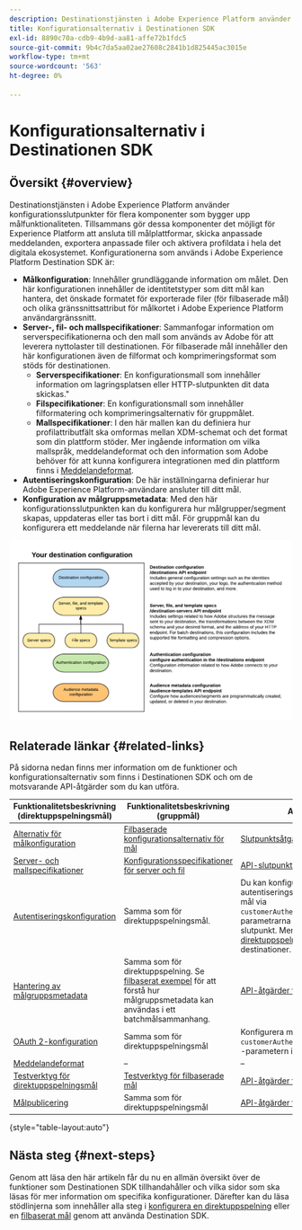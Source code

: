 ```yaml
---
description: Destinationstjänsten i Adobe Experience Platform använder konfigurationsslutpunkter för flera komponenter som bygger upp målfunktionaliteten. Tillsammans kan dessa komponenter hjälpa Experience Platform att ansluta till målpartners, skicka anpassade meddelanden och aktivera profildata i hela det digitala ekosystemet.
title: Konfigurationsalternativ i Destinationen SDK
exl-id: 8890c70a-cdb9-4b9d-aa81-affe72b1fdc5
source-git-commit: 9b4c7da5aa02ae27608c2841b1d825445ac3015e
workflow-type: tm+mt
source-wordcount: '563'
ht-degree: 0%

---
```


# Konfigurationsalternativ i Destinationen SDK

## Översikt {#overview}

Destinationstjänsten i Adobe Experience Platform använder konfigurationsslutpunkter för flera komponenter som bygger upp målfunktionaliteten. Tillsammans gör dessa komponenter det möjligt för Experience Platform att ansluta till målplattformar, skicka anpassade meddelanden, exportera anpassade filer och aktivera profildata i hela det digitala ekosystemet. Konfigurationerna som används i Adobe Experience Platform Destination SDK är:

* **Målkonfiguration**: Innehåller grundläggande information om målet. Den här konfigurationen innehåller de identitetstyper som ditt mål kan hantera, det önskade formatet för exporterade filer (för filbaserade mål) och olika gränssnittsattribut för målkortet i Adobe Experience Platform användargränssnitt.
* **Server-, fil- och mallspecifikationer**: Sammanfogar information om serverspecifikationerna och den mall som används av Adobe för att leverera nyttolaster till destinationen. För filbaserade mål innehåller den här konfigurationen även de filformat och komprimeringsformat som stöds för destinationen.
   * **Serverspecifikationer**: En konfigurationsmall som innehåller information om lagringsplatsen eller HTTP-slutpunkten dit data skickas.&quot;
   * **Filspecifikationer**: En konfigurationsmall som innehåller filformatering och komprimeringsalternativ för gruppmålet.
   * **Mallspecifikationer**: I den här mallen kan du definiera hur profilattributfält ska omformas mellan XDM-schemat och det format som din plattform stöder. Mer ingående information om vilka mallspråk, meddelandeformat och den information som Adobe behöver för att kunna konfigurera integrationen med din plattform finns i [Meddelandeformat](./message-format.md).
* **Autentiseringskonfiguration**: De här inställningarna definierar hur Adobe Experience Platform-användare ansluter till ditt mål.
* **Konfiguration av målgruppsmetadata**: Med den här konfigurationsslutpunkten kan du konfigurera hur målgrupper/segment skapas, uppdateras eller tas bort i ditt mål. För gruppmål kan du konfigurera ett meddelande när filerna har levererats till ditt mål.

![Diagram som visar Destinationens SDK konfigurationsslutpunkter och hur dessa används tillsammans.](./assets/self-service-configuration.png)

## Relaterade länkar {#related-links}

På sidorna nedan finns mer information om de funktioner och konfigurationsalternativ som finns i Destinationen SDK och om de motsvarande API-åtgärder som du kan utföra.

| Funktionalitetsbeskrivning (direktuppspelningsmål) | Funktionalitetsbeskrivning (gruppmål) | API-referens |
|--- |--- |--- |
| [Alternativ för målkonfiguration](./destination-configuration.md) | [Filbaserade konfigurationsalternativ för mål](/help/destinations/destination-sdk/file-based-destination-configuration.md) | [Slutpunktsåtgärder för mål-API](./destination-configuration-api.md) |
| [Server- och mallspecifikationer](./server-and-template-configuration.md) | [Konfigurationsspecifikationer för server och fil](/help/destinations/destination-sdk/server-and-file-configuration.md) | [API-slutpunktsåtgärder för målservrar](./destination-server-api.md) |
| [Autentiseringskonfiguration](./authentication-configuration.md) | Samma som för direktuppspelningsmål. | Du kan konfigurera autentiseringsinformationen för ditt mål via `customerAuthenticationConfigurations` parametrarna för `/destinations` slutpunkt. Mer information om [direktuppspelning](/help/destinations/destination-sdk/destination-configuration.md#customer-authentication-configurations) och [batch](/help/destinations/destination-sdk/file-based-destination-configuration.md#customer-authentication-configurations) destinationer. |
| [Hantering av målgruppsmetadata](./audience-metadata-management.md) | Samma som för direktuppspelning. Se [filbaserat exempel](/help/destinations/destination-sdk/audience-metadata-management.md#example-file-based) för att förstå hur målgruppsmetadata kan användas i ett batchmålsammanhang. | [API-åtgärder för målgruppsmetadata](./audience-metadata-api.md) |
| [OAuth 2-konfiguration](./oauth2-authentication.md) | Samma som för direktuppspelningsmål | Konfigurera med `customerAuthenticationConfigurations` -parametern i [API-slutpunkt för mål](./destination-configuration-api.md). |
| [Meddelandeformat](./message-format.md) | – | – |
| [Testverktyg för direktuppspelningsmål](./test-destination.md) | [Testverktyg för filbaserade mål](/help/destinations/destination-sdk/file-based-destination-testing-overview.md) | [API-åtgärder för måltestning](./destination-testing-api.md) |
| [Målpublicering](./configure-destination-instructions.md#publish-destination) | Samma som för direktuppspelningsmål | [API-åtgärder för målpublicering](./destination-publish-api.md) |

{style=&quot;table-layout:auto&quot;}

## Nästa steg {#next-steps}

Genom att läsa den här artikeln får du nu en allmän översikt över de funktioner som Destinationen SDK tillhandahåller och vilka sidor som ska läsas för mer information om specifika konfigurationer. Därefter kan du läsa stödlinjerna som innehåller alla steg i [konfigurera en direktuppspelning](/help/destinations/destination-sdk/configure-destination-instructions.md) eller en [filbaserat mål](/help/destinations/destination-sdk/configure-file-based-destination-instructions.md) genom att använda Destination SDK.
